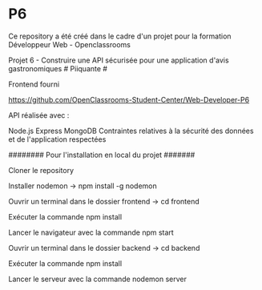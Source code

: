 # P6

Ce repository a été créé dans le cadre d'un projet pour la formation Développeur Web - Openclassrooms

Projet 6 - Construire une API sécurisée pour une application d'avis gastronomiques # Piiquante #

Frontend fourni

https://github.com/OpenClassrooms-Student-Center/Web-Developer-P6

API réalisée avec :

Node.js
Express
MongoDB
Contraintes relatives à la sécurité des données et de l'application respectées


######## Pour l'installation en local du projet #######

Cloner le repository

Installer nodemon -> npm install -g nodemon

Ouvrir un terminal dans le dossier frontend -> cd frontend

Exécuter la commande npm install

Lancer le navigateur avec la commande npm start

Ouvrir un terminal dans le dossier backend -> cd backend

Exécuter la commande npm install

Lancer le serveur avec la commande nodemon server
